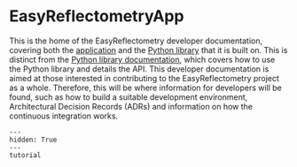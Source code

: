 # EasyReflectometryApp

This is the home of the EasyReflectometry developer documentation, covering both the [application](https://github.com/easyScience/EasyReflectometryApp) and the [Python library](https://github.com/easyScience/EasyReflectometryLib) that it is built on. 
This is distinct from the [Python library documentation](https://docs.easyreflectometry.org), which covers how to use the Python library and details the API. 
This developer documentation is aimed at those interested in contributing to the EasyReflectometry project as a whole. 
Therefore, this will be where information for developers will be found, such as how to build a suitable development environment, Architectural Decision Records (ADRs) and information on how the continuous integration works. 

```{toctree}
---
hidden: True
--- 
tutorial

```
